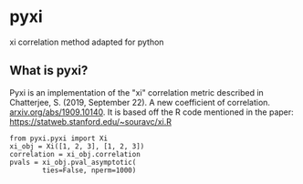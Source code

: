 # pyxi
xi correlation method adapted for python

## What is pyxi?

Pyxi is an implementation of the "xi" correlation metric described in Chatterjee, S. (2019, September 22). A new coefficient of correlation. [arxiv.org/abs/1909.10140](https://arxiv.org/abs/1909.10140). It is based off the R code mentioned in the paper: https://statweb.stanford.edu/~souravc/xi.R 


```
from pyxi.pyxi import Xi
xi_obj = Xi([1, 2, 3], [1, 2, 3])
correlation = xi_obj.correlation
pvals = xi_obj.pval_asymptotic(
        ties=False, nperm=1000)

```